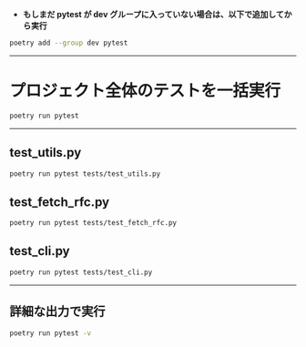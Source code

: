 - **もしまだ pytest が dev グループに入っていない場合は、以下で追加してから実行**

```bash
poetry add --group dev pytest
```
---

# プロジェクト全体のテストを一括実行

```bash
poetry run pytest
```

---

## test_utils.py

```bash
poetry run pytest tests/test_utils.py
```

## test_fetch_rfc.py

```bash
poetry run pytest tests/test_fetch_rfc.py
```

## test_cli.py

```bash
poetry run pytest tests/test_cli.py
```

---

## 詳細な出力で実行

```bash
poetry run pytest -v
```
